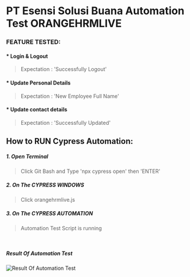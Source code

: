 # PT Esensi Solusi Buana Automation Test ORANGEHRMLIVE

### FEATURE TESTED:
#### * Login & Logout <br>
> Expectation : 'Successfully Logout'

#### * Update Personal Details <br>
> Expectation : 'New Employee Full Name'

#### * Update contact details <br>
> Expectation : 'Successfully Updated'


## How to RUN Cypress Automation:

##### 1. Open Terminal <br>
> Click Git Bash and Type 'npx cypress open' then 'ENTER'

##### 2. On The CYPRESS WINDOWS <br>
> Click orangehrmlive.js

##### 3. On The CYPRESS AUTOMATION <br>
> Automation Test Script is running
<br>

##### Result Of Automation Test <br>
![Result Of Automation Test](https://i.ibb.co/xMbm4HM/Result-Automation-Saucedemo.jpg)




